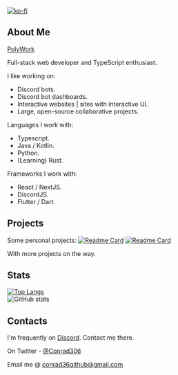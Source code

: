 [![ko-fi](https://ko-fi.com/img/githubbutton_sm.svg)](https://ko-fi.com/Conrad306)
## About Me
[PolyWork](https://polywork.com/Conrad306)

Full-stack web developer and TypeScript enthusiast. 

I like working on: 
  - Discord bots.
  - Discord bot dashboards.
  - Interactive websites | sites with interactive UI. 
  - Large, open-source collaborative projects.

Languages I work with: 
  - Typescript.
  - Java / Kotlin.
  - Python.
  - (Learning) Rust.
 
Frameworks I work with: 
  - React / NextJS. 
  - DiscordJS.
  - Flutter / Dart.
## Projects
Some personal projects: 
[![Readme Card](https://github-readme-stats.vercel.app/api/pin/?username=conrad306&repo=site&theme=dark&hide_border=true)](https://github.com/conrad306/site)
[![Readme Card](https://github-readme-stats.vercel.app/api/pin/?username=conrad306&repo=gitbot&theme=dark&hide_border=true)](https://github.com/conrad306/gitbot)

With more projects on the way.

## Stats
[![Top Langs](https://github-readme-stats.vercel.app/api/top-langs/?username=conrad306&layout=compact&theme=dark&hide_border=true)](https://github.com/conrad306/)
<br />
![GitHub stats](https://github-readme-stats.vercel.app/api?username=conrad306&include_all_commits=true&theme=dark&hide_border=true)

## Contacts
I'm frequently on [Discord](https://discord.com/users/403668506287144981). Contact me there.

On Twitter - [@Conrad306](https://twitter.com/Conrad306/)

Email me @ conrad36github@gmail.com
